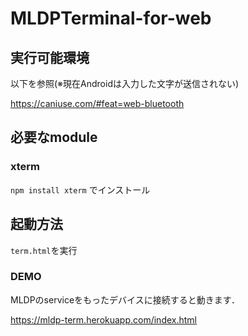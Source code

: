 # MLDPTerminal-for-web
## 実行可能環境
以下を参照(※現在Androidは入力した文字が送信されない)

https://caniuse.com/#feat=web-bluetooth
## 必要なmodule
### xterm
``` npm install xterm ```
でインストール

## 起動方法
```term.html```を実行

### DEMO
MLDPのserviceをもったデバイスに接続すると動きます．

https://mldp-term.herokuapp.com/index.html
